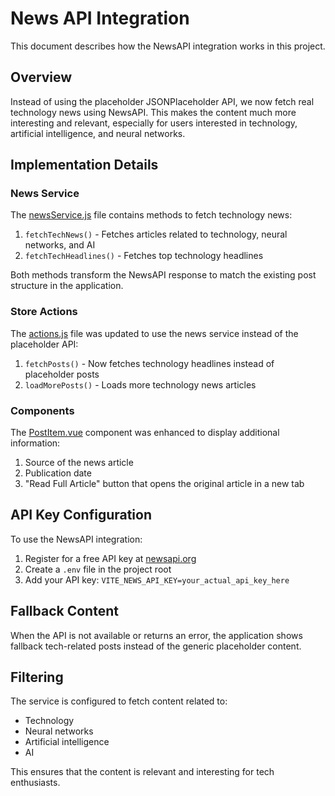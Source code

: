 # News API Integration

This document describes how the NewsAPI integration works in this project.

## Overview

Instead of using the placeholder JSONPlaceholder API, we now fetch real technology news using NewsAPI. This makes the content much more interesting and relevant, especially for users interested in technology, artificial intelligence, and neural networks.

## Implementation Details

### News Service

The [newsService.js](services/newsService.js) file contains methods to fetch technology news:

1. `fetchTechNews()` - Fetches articles related to technology, neural networks, and AI
2. `fetchTechHeadlines()` - Fetches top technology headlines

Both methods transform the NewsAPI response to match the existing post structure in the application.

### Store Actions

The [actions.js](store/actions.js) file was updated to use the news service instead of the placeholder API:

1. `fetchPosts()` - Now fetches technology headlines instead of placeholder posts
2. `loadMorePosts()` - Loads more technology news articles

### Components

The [PostItem.vue](components/PostItem.vue) component was enhanced to display additional information:

1. Source of the news article
2. Publication date
3. "Read Full Article" button that opens the original article in a new tab

## API Key Configuration

To use the NewsAPI integration:

1. Register for a free API key at [newsapi.org](https://newsapi.org/)
2. Create a `.env` file in the project root
3. Add your API key: `VITE_NEWS_API_KEY=your_actual_api_key_here`

## Fallback Content

When the API is not available or returns an error, the application shows fallback tech-related posts instead of the generic placeholder content.

## Filtering

The service is configured to fetch content related to:
- Technology
- Neural networks
- Artificial intelligence
- AI

This ensures that the content is relevant and interesting for tech enthusiasts.